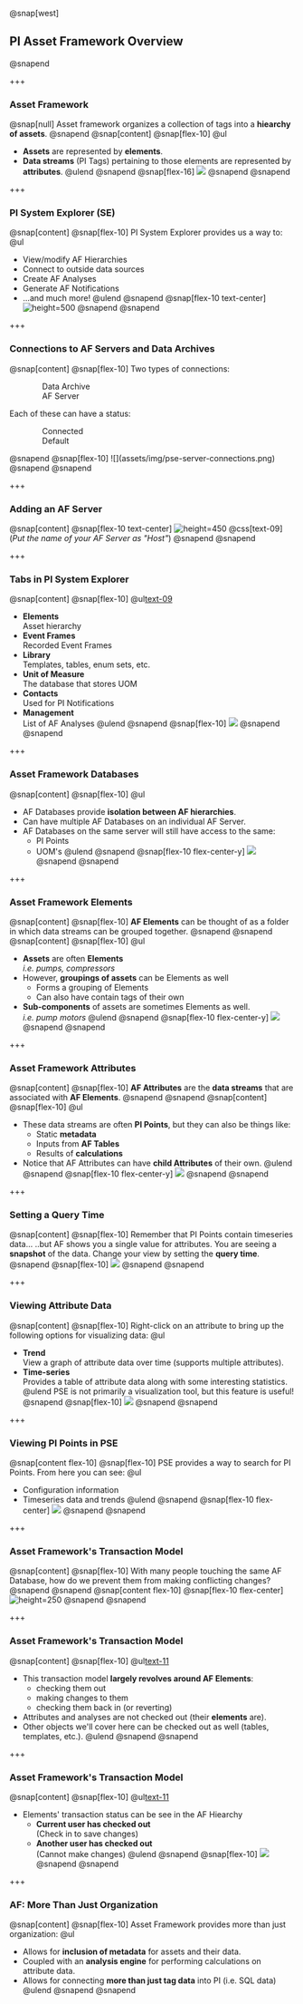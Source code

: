 @snap[west]
## PI Asset Framework Overview
@snapend

+++

### Asset Framework
@snap[null]
Asset framework organizes a collection of tags into a **hiearchy of assets**.
@snapend
@snap[content]
@snap[flex-10]
@ul[](false)
- **Assets** are represented by **elements**.
- **Data streams** (PI Tags) pertaining to those elements are represented by **attributes**.
@ulend
@snapend
@snap[flex-16]
![](assets/img/element-to-attribute.png)
@snapend
@snapend

+++

### PI System Explorer (SE)
@snap[content]
@snap[flex-10]
PI System Explorer provides us a way to:
@ul[](false)
- View/modify AF Hierarchies
- Connect to outside data sources
- Create AF Analyses
- Generate AF Notifications
- ...and much more!
@ulend
@snapend
@snap[flex-10 text-center]
![height=500](assets/img/pse-start-menu.png)
@snapend
@snapend

+++

### Connections to AF Servers and Data Archives
@snap[content]
@snap[flex-10]
Two types of connections:
<ul class style="list-style-type: none;">
<li><img src="assets/img/icons/data-archive.png" style="margin: 0 10px 0 10px; height: 1em;" />Data Archive</li>
<li><img src="assets/img/icons/af-server.png" style="margin: 0 10px 0 10px; height: 1em;" />AF Server</li>
</ul>
Each of these can have a status:
<ul class style="list-style-type: none;">
<li><img src="assets/img/icons/connected.png" style="margin: 0 10px 0 10px; height: 1em;" />Connected</li>
<li><img src="assets/img/icons/default.png" style="margin: 0 10px 0 10px; height: 1em;" />Default</li>
</ul>
@snapend
@snap[flex-10]
![](assets/img/pse-server-connections.png)
@snapend
@snapend

+++

### Adding an AF Server
@snap[content]
@snap[flex-10 text-center]
![height=450](assets/img/pse-server-connection-add.png)
@css[text-09](*Put the name of your AF Server as "Host"*)
@snapend
@snapend

+++

### Tabs in PI System Explorer
@snap[content]
@snap[flex-10]
@ul[text-09](false)
- **Elements**<br>Asset hierarchy
- **Event Frames**<br>Recorded Event Frames
- **Library**<br>Templates, tables, enum sets, etc.
- **Unit of Measure**<br>The database that stores UOM
- **Contacts**<br>Used for PI Notifications
- **Management**<br>List of AF Analyses
@ulend
@snapend
@snap[flex-10]
![](assets/img/pi-system-explorer-tabs.png)
@snapend
@snapend

+++

### Asset Framework Databases
@snap[content]
@snap[flex-10]
@ul[](false)
- AF Databases provide **isolation between AF hierarchies**.
- Can have multiple AF Databases on an individual AF Server.
- AF Databases on the same server will still have access to the same:
    - PI Points
    - UOM's
@ulend
@snapend
@snap[flex-10 flex-center-y]
![](assets/img/pse-databases.png)
@snapend
@snapend

+++

### Asset Framework Elements
@snap[content]
@snap[flex-10]
**AF Elements** can be thought of as a folder in which data streams can be grouped together.
@snapend
@snapend
@snap[content]
@snap[flex-10]
@ul[](false)
- **Assets** are often **Elements**<br>*i.e. pumps, compressors*
- However, **groupings of assets** can be Elements as well
    - Forms a grouping of Elements
    - Can also have contain tags of their own
- **Sub-components** of assets are sometimes Elements as well.<br>*i.e. pump motors*
@ulend
@snapend
@snap[flex-10 flex-center-y]
![](assets/img/pse-af-elements.png)
@snapend
@snapend


+++

### Asset Framework Attributes
@snap[content]
@snap[flex-10]
**AF Attributes** are the **data streams** that are associated with **AF Elements**.
@snapend
@snapend
@snap[content]
@snap[flex-10]
@ul[](false)
- These data streams are often **PI Points**, but they can also be things like:
    - Static **metadata**
    - Inputs from **AF Tables**
    - Results of **calculations**
- Notice that AF Attributes can have **child Attributes** of their own.
@ulend
@snapend
@snap[flex-10 flex-center-y]
![](assets/img/pse-af-attributes.png)
@snapend
@snapend

+++

### Setting a Query Time
@snap[content]
@snap[flex-10]
Remember that PI Points contain timeseries data...
..but AF shows you a single value for attributes.
You are seeing a **snapshot** of the data. Change your view by setting the **query time**.
@snapend
@snap[flex-10]
![](assets/img/pse-querytime.png)
@snapend
@snapend

+++

### Viewing Attribute Data
@snap[content]
@snap[flex-10]
Right-click on an attribute to bring up the following options for visualizing data:
@ul[](false)
- **Trend**<br>View a graph of attribute data over time (supports multiple attributes).
- **Time-series**<br>Provides a table of attribute data along with some interesting statistics.
@ulend
PSE is not primarily a visualization tool, but this feature is useful!
@snapend
@snap[flex-10]
![](assets/img/pse-viewing-data.png)
@snapend
@snapend

+++

### Viewing PI Points in PSE
@snap[content flex-10]
@snap[flex-10]
PSE provides a way to search for PI Points.
From here you can see:
@ul[](false)
- Configuration information
- Timeseries data and trends
@ulend
@snapend
@snap[flex-10 flex-center]
![](assets/img/pse-tag-search.png)
@snapend
@snapend

+++

### Asset Framework's Transaction Model
@snap[content]
@snap[flex-10]
With many people touching the same AF Database, how do we prevent them from making conflicting changes?
@snapend
@snapend
@snap[content flex-10]
@snap[flex-10 flex-center]
![height=250](assets/img/af-transaction-model.png)
@snapend
@snapend

+++

### Asset Framework's Transaction Model
@snap[content]
@snap[flex-10]
@ul[text-11](false)
- This transaction model **largely revolves around AF Elements**:
    - checking them out
    - making changes to them
    - checking them back in (or reverting)
- Attributes and analyses are not checked out (their **elements** are).
- Other objects we'll cover here can be checked out as well (tables, templates, etc.).
@ulend
@snapend
@snapend

+++

### Asset Framework's Transaction Model
@snap[content]
@snap[flex-10]
@ul[text-11](false)
- Elements' transaction status can be see in the AF Hiearchy
    - **Current user has checked out**<br>(Check in to save changes)
    - **Another user has checked out**<br>(Cannot make changes)
@ulend
@snapend
@snap[flex-10]
![](assets/img/pse-checked-out-elements-example.png)
@snapend
@snapend

+++

### AF: More Than Just Organization
@snap[content]
@snap[flex-10]
Asset Framework provides more than just organization:
@ul[](false)
- Allows for **inclusion of metadata** for assets and their data.
- Coupled with an **analysis engine** for performing calculations on attribute data.
- Allows for connecting **more than just tag data** into PI (i.e. SQL data)
@ulend
@snapend
@snapend